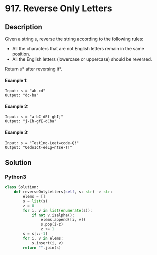 # 917. Reverse Only Letters


## Description
Given a string `s`, reverse the string according to the following rules:

-   All the characters that are not English letters remain in the same position.
-   All the English letters (lowercase or uppercase) should be reversed.

Return `s`* after reversing it*.

#### Example 1:
```
Input: s = "ab-cd"
Output: "dc-ba"
```

#### Example 2:
```
Input: s = "a-bC-dEf-ghIj"
Output: "j-Ih-gfE-dCba"
```

#### Example 3:
```
Input: s = "Test1ng-Leet=code-Q!"
Output: "Qedo1ct-eeLg=ntse-T!"
```


## Solution

### Python3
```python
class Solution:
    def reverseOnlyLetters(self, s: str) -> str:
        elems = []
        s = list(s)
        z = 0
        for i, v in list(enumerate(s)):
            if not v.isalpha():
                elems.append([i, v])
                s.pop(i-z)
                z += 1
        s = s[::-1]
        for i, v in elems:
            s.insert(i, v)
        return "".join(s)
```
